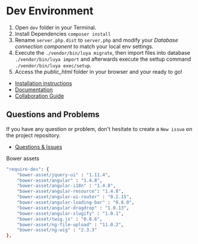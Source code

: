 Dev Environment
=======================

1. Open `dev` folder in your Terminal.
2. Install Dependencies `composer install`
3. Rename `server.php.dist` to `server.php` and modify your *Database connection component* to match your local env settings.
4. Execute the `./vendor/bin/luya migrate`, then import files into database `./vendor/bin/luya import` and afterwards execute the settup command `./vendor/bin/luya exec/setup`.
5. Access the *public_html* folder in your browser and your ready to go!

+ [Installation instructions](http://luya.io/de/dokumentation/install)
+ [Documentation](http://luya.io)
+ [Collaboration Guide](http://luya.io/de/dokumentation/luya-collaboration)

Questions and Problems
----------------------

If you have any question or problem, don't hesitate to create a `New issue` on the project repository.

+ [Questions & Issues](https://github.com/zephir/luya/issues)

Bower assets

```sh
"require-dev": {
    "bower-asset/jquery-ui" : "1.11.4",
    "bower-asset/angular" : "1.4.8",
    "bower-asset/angular-i18n" : "1.4.8",
    "bower-asset/angular-resource": "1.4.8",
    "bower-asset/angular-ui-router" : "0.2.15",
    "bower-asset/angular-loading-bar" : "0.8.0",
    "bower-asset/angular-dragdrop" : "1.0.13",
    "bower-asset/angular-slugify" : "1.0.1",
    "bower-asset/twig.js" : "0.8.6",
    "bower-asset/ng-file-upload" : "11.0.2",
    "bower-asset/ng-wig" : "2.3.3"
},
```
